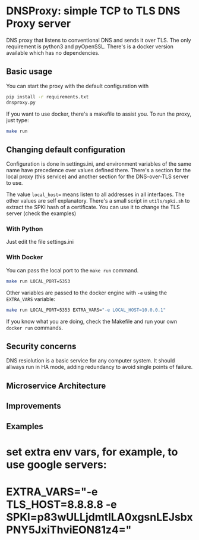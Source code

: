 # DNSProxy: simple TCP to TLS DNS Proxy server 

DNS proxy that listens to conventional DNS and sends it over TLS.
The only requirement is python3 and pyOpenSSL. There's is a docker
version available which has no dependencies.

## Basic usage

You can start the proxy with the default configuration with
```bash
pip install -r requirements.txt
dnsproxy.py
```

If you want to use docker, there's a makefile to assist you. To run
the proxy, just type:
```bash
make run
```

## Changing default configuration

Configuration is done in settings.ini, and environment variables of the same name
have precedence over values defined there. There's a section for the local proxy
(this service) and another section for the DNS-over-TLS server to use.

The value `local_host=` means listen to all addresses in all interfaces. The other
values are self explanatory. There's a small script in `utils/spki.sh` to extract the
SPKI hash of a certificate. You can use it to change the TLS server (check the examples)

### With Python
Just edit the file settings.ini

### With Docker
You can pass the local port to the `make run` command.
```bash
make run LOCAL_PORT=5353
```

Other variables are passed to the docker engine with `-e` using the `EXTRA_VARS` variable:
```bash
make run LOCAL_PORT=5353 EXTRA_VARS="-e LOCAL_HOST=10.0.0.1"
```

If you know what you are doing, check the Makefile and run your own `docker run` commands.

## Security concerns

DNS resiolution is a basic service for any computer system. It should allways run in HA mode,
adding redundancy to avoid single points of failure.  

## Microservice Architecture

## Improvements

## Examples

# set extra env vars, for example, to use google servers:
# EXTRA_VARS="-e TLS_HOST=8.8.8.8 -e SPKI=p83wULLjdmtlLA0xgsnLEJsbxPNY5JxiThviEON81z4="
